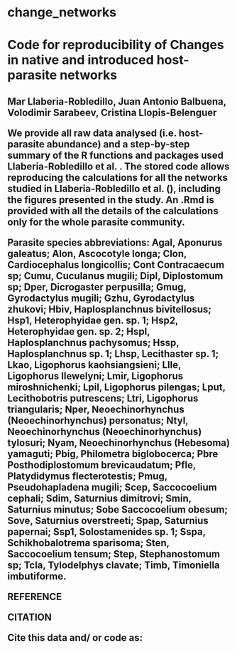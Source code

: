 # change_networks
<h1> Code for reproducibility of Changes in native and introduced host-parasite networks
  <h2> Mar Llaberia-Robledillo, Juan Antonio Balbuena, Volodimir Sarabeev, Cristina Llopis-Belenguer
    <p>We provide all raw data analysed (i.e. host-parasite abundance) and a step-by-step summary of the R functions and packages used Llaberia-Robledillo et al. . The stored code allows reproducing the calculations for all the networks studied in Llaberia-Robledillo et al. (), including the figures presented in the study. An .Rmd is provided with all the details of the calculations only for the whole parasite community.</p>
      <p>Parasite species abbreviations: Agal, Aponurus galeatus; Alon, Ascocotyle longa; Clon, Cardiocephalus longicollis; Cont Contracaecum sp; Cumu, Cuculanus mugili; Dipl, Diplostomum sp; Dper, Dicrogaster perpusilla; Gmug, Gyrodactylus mugili; Gzhu, Gyrodactylus zhukovi; Hbiv, Haplosplanchnus bivitellosus; Hsp1, Heterophyidae gen. sp. 1; Hsp2, Heterophyidae gen. sp. 2; Hspl, Haplosplanchnus pachysomus; Hssp, Haplosplanchnus sp. 1; Lhsp, Lecithaster sp. 1; Lkao, Ligophorus kaohsiangsieni; Llle, Ligophorus llewelyni; Lmir, Ligophorus miroshnichenki; Lpil, Ligophorus pilengas; Lput, Lecithobotris putrescens; Ltri, Ligophorus triangularis; Nper, Neoechinorhynchus (Neoechinorhynchus) personatus; Ntyl, Neoechinorhynchus (Neoechinorhynchus) tylosuri; Nyam, Neoechinorhynchus (Hebesoma) yamaguti; Pbig, Philometra biglobocerca; Pbre Posthodiplostomum brevicaudatum; Pfle, Platydidymus flecterotestis; Pmug, Pseudohapladena mugili; Scep, Saccocoelium cephali; Sdim, Saturnius dimitrovi; Smin, Saturnius minutus; Sobe Saccocoelium obesum; 	Sove, Saturnius overstreeti; Spap, Saturnius papernai; Ssp1, Solostamenides sp. 1; Sspa, Schikhobalotrema sparisoma; Sten, Saccocoelium tensum; Step, Stephanostomum sp; Tcla, Tylodelphys clavate; Timb, Timoniella imbutiforme.</p>
    <p>REFERENCE</p>
    <p> </p>
    <p>CITATION</p>
    <p>Cite this data and/ or code as:</p>
    <p> </p>
